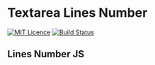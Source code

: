 # Textarea Lines Number

[![MIT Licence](https://badges.frapsoft.com/os/mit/mit.png?v=103)](https://opensource.org/licenses/mit-license.php)
[![Build Status](https://travis-ci.org/samuelsantosdev/TextareaLineNumber.svg?branch=master)](https://travis-ci.org/samuelsantosdev/TextareaLineNumber)

## Lines Number JS
